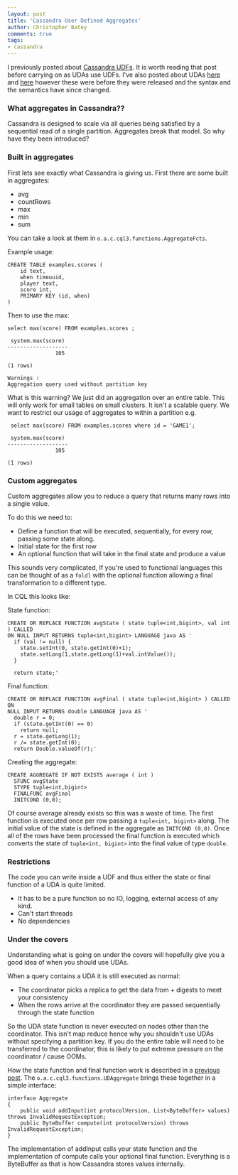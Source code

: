 ```yaml
---
layout: post
title: 'Cassandra User Defined Aggregates'
author: Christopher Batey
comments: true
tags:
- cassandra
---
```


I previously posted about [Cassandra UDFs](/cassandra-udfs.html). It is worth
reading that post before carrying on as UDAs use UDFs. I've also posted about
UDAs [here](/cassandra-aggregates-min-max-avg-group.html) and
[here](/a-few-more-cassandra-aggregates.html) however these were
before they were released and the syntax and the semantics have since
changed.


###  What aggregates in Cassandra??

Cassandra is designed to scale via all queries being satisfied by a sequential
read of a single partition. Aggregates break that model. So why have they been
introduced?

### Built in aggregates

First lets see exactly what Cassandra is giving us. First there are some built
in aggregates:

* avg 
* countRows
* max
* min
* sum

You can take a look at them in `o.a.c.cql3.functions.AggregateFcts`.

Example usage:

```
CREATE TABLE examples.scores (
    id text,
    when timeuuid,
    player text,
    score int,
    PRIMARY KEY (id, when)
)
```

Then to use the max:

```
select max(score) FROM examples.scores ;

 system.max(score)
-------------------
               105

(1 rows)

Warnings :
Aggregation query used without partition key
```

What is this warning? We just did an aggregation over an entire table. This will only
work for small tables on small clusters. It isn't a scalable query. We want to restrict
our usage of aggregates to within a partition e.g.


```
 select max(score) FROM examples.scores where id = 'GAME1';

 system.max(score)
-------------------
               105

(1 rows)

```

### Custom aggregates

Custom aggregates allow you to reduce a query that returns many rows into a
single value.


To do this we need to:

* Define a function that will be executed, sequentially, for every row, passing
  some state along. 
* Initial state for the first row
* An optional function that will take in the final state and produce a value
  

This sounds very complicated, If you're used to functional languages this can be thought
of as a `foldl` with the optional function allowing a final transformation to a
different type.

In CQL this looks like:

State function:

```
CREATE OR REPLACE FUNCTION avgState ( state tuple<int,bigint>, val int ) CALLED
ON NULL INPUT RETURNS tuple<int,bigint> LANGUAGE java AS '
  if (val != null) { 
    state.setInt(0, state.getInt(0)+1); 
    state.setLong(1,state.getLong(1)+val.intValue()); 
  } 
  
  return state;' 
```

Final function:

```
CREATE OR REPLACE FUNCTION avgFinal ( state tuple<int,bigint> ) CALLED ON
NULL INPUT RETURNS double LANGUAGE java AS '
  double r = 0; 
  if (state.getInt(0) == 0) 
    return null; 
  r = state.getLong(1);
  r /= state.getInt(0); 
  return Double.valueOf(r);'
```

  Creating the aggregate:

```
CREATE AGGREGATE IF NOT EXISTS average ( int ) 
  SFUNC avgState 
  STYPE tuple<int,bigint> 
  FINALFUNC avgFinal 
  INITCOND (0,0);
```

Of course average already exists so this was a waste of time. The first function
is executed once per row passing a `tuple<int, bigint>` along. The initial value
of the state is defined in the aggregate as `INITCOND (0,0)`. Once all of the
rows have been processed the final function is executed which converts the state
of `tuple<int, bigint>` into the final value of type `double`.

### Restrictions

The code you can write inside a UDF and thus either the state or final function
of a UDA is quite limited. 

* It has to be a pure function so no IO, logging, external access of any kind.
* Can't start threads
* No dependencies

### Under the covers

Understanding what is going on under the covers will hopefully give you a good
idea of when you should use UDAs.

When a query contains a UDA it is still executed as normal:

* The coordinator picks a replica to get the data from + digests to meet your
  consistency
* When the rows arrive at the coordinator they are passed sequentially through
  the state function

So the UDA state function is never executed on nodes other than the coordinator. 
This isn't map reduce hence why you shouldn't use UDAs without specifying a
partition key. If you do the entire table will need to be transferred  to the coordinator,
this is likely to put extreme pressure on the coordinator / cause OOMs.

How the state function and final function work is described in a [previous
post](/cassandra-udfs.html). The `o.a.c.cql3.functions.UDAggregate` brings these
together in a simple interface:


```
interface Aggregate
{
    public void addInput(int protocolVersion, List<ByteBuffer> values) throws InvalidRequestException;
    public ByteBuffer compute(int protocolVersion) throws InvalidRequestException;
}

```

The implementation of addInput calls your state function and the implementation
of compute calls your optional final function. Everything is a ByteBuffer as that is how
Cassandra stores values internally. 

